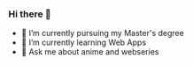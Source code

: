 ### Hi there 👋

- 🔭 I’m currently pursuing my Master's degree
- 🌱 I’m currently learning Web Apps
- 💬 Ask me about anime and webseries
